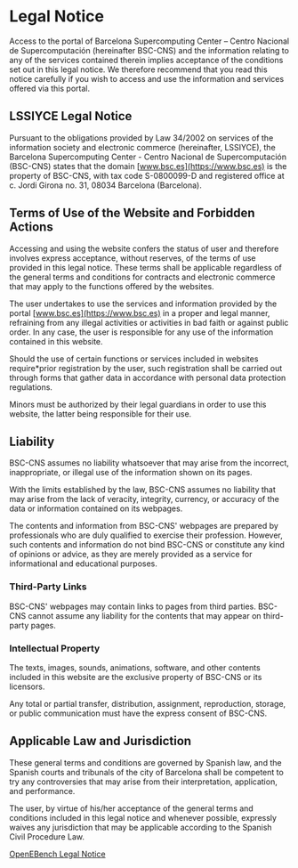 # Legal Notice

Access to the portal of Barcelona Supercomputing Center – Centro Nacional de Supercomputación (hereinafter BSC-CNS) and the information relating to any of the services contained therein implies acceptance of the conditions set out in this legal notice. We therefore recommend that you read this notice carefully if you wish to access and use the information and services offered via this portal.

## LSSIYCE Legal Notice

Pursuant to the obligations provided by Law 34/2002 on services of the information society and electronic commerce (hereinafter, LSSIYCE), the Barcelona Supercomputing Center - Centro Nacional de Supercomputación (BSC-CNS) states that the domain [www.bsc.es](https://www.bsc.es) is the property of BSC-CNS, with tax code S-0800099-D and registered office at c. Jordi Girona no. 31, 08034 Barcelona (Barcelona).

## Terms of Use of the Website and Forbidden Actions

Accessing and using the website confers the status of user and therefore involves express acceptance, without reserves, of the terms of use provided in this legal notice. These terms shall be applicable regardless of the general terms and conditions for contracts and electronic commerce that may apply to the functions offered by the websites.

The user undertakes to use the services and information provided by the portal [www.bsc.es](https://www.bsc.es) in a proper and legal manner, refraining from any illegal activities or activities in bad faith or against public order. In any case, the user is responsible for any use of the information contained in this website.

Should the use of certain functions or services included in websites require*prior registration by the user, such registration shall be carried out through forms that gather data in accordance with personal data protection regulations.

Minors must be authorized by their legal guardians in order to use this website, the latter being responsible for their use.

## Liability

BSC-CNS assumes no liability whatsoever that may arise from the incorrect, inappropriate, or illegal use of the information shown on its pages.

With the limits established by the law, BSC-CNS assumes no liability that may arise from the lack of veracity, integrity, currency, or accuracy of the data or information contained on its webpages. 

The contents and information from BSC-CNS' webpages are prepared by professionals who are duly qualified to exercise their profession. However, such contents and information do not bind BSC-CNS or constitute any kind of opinions or advice, as they are merely provided as a service for informational and educational purposes.

### Third-Party Links

BSC-CNS' webpages may contain links to pages from third parties. BSC-CNS cannot assume any liability for the contents that may appear on third-party pages.

### Intellectual Property

The texts, images, sounds, animations, software, and other contents included in this website are the exclusive property of BSC-CNS or its licensors. 

Any total or partial transfer, distribution, assignment, reproduction, storage, or public communication must have the express consent of BSC-CNS.

## Applicable Law and Jurisdiction

These general terms and conditions are governed by Spanish law, and the Spanish courts and tribunals of the city of Barcelona shall be competent to try any controversies that may arise from their interpretation, application, and performance.

The user, by virtue of his/her acceptance of the general terms and conditions included in this legal notice and whenever possible, expressly waives any jurisdiction that may be applicable according to the Spanish Civil Procedure Law.

[OpenEBench Legal Notice](https://openebench.bsc.es/legal-notice/)
